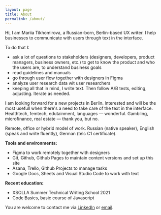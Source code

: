 ```yaml
---
layout: page
title: About
permalink: /about/
---
```

Hi, I am Mariia Tikhomirova, a Russian-born, Berlin-based UX writer. I help businesses to communicate with users through text in the interface.

To do that I:
- ask a lot of questions to stakeholders (designers, developers, product managers, business owners, etc.) to get to know the product and who the users are, to understand business goals
- read guidelines and manuals
- go through user flow together with designers in Figma
- analyze user research data wit user researchers
- keeping all that in mind, I write text. Then follow A/B tests, editing, adjusting. Iterate as needed.

I am looking forward for a new projects in Berlin. Interested and will be the most usefull when there's a need to take care of the text in the interface. Healthtech, femtech, edutainment, languages — wonderful. Gambling, microfinance, real estate — thank you, but no.

Remote, office or hybrid model of work. Russian (native speaker), English (speak and write fluently), German (telc C1 certificate).

<b>Tools and environments:</b>
* Figma to work remotely together with designers
* Git, Github, Github Pages to maintain content versions and set up this site
* Asana, Trello, Github Projects to manage tasks
* Google Docs, Sheets and Visual Studio Code to work with text

<b>Recent education:</b>
* XSOLLA Summer Technical Writing School 2021
* Code Basics, basic course of Javascript

You are welcome to contact me via [LinkedIn](https://www.linkedin.com/in/mariiatikhomirova/) or [email](mailto:uxwrtr@gmail.com).